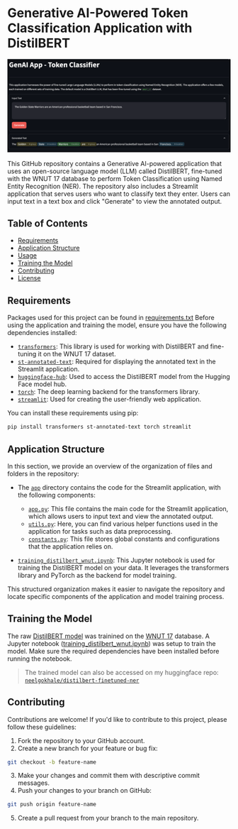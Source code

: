 # Generative AI-Powered Token Classification Application with DistilBERT

![App](/img/appview.png)

This GitHub repository contains a Generative AI-powered application that uses an open-source language model (LLM) called DistilBERT, fine-tuned with the WNUT 17 database to perform Token Classification using Named Entity Recognition (NER). The repository also includes a Streamlit application that serves users who want to classify text they enter. Users can input text in a text box and click "Generate" to view the annotated output.

## Table of Contents
- [Requirements](#requirements)
- [Application Structure](#application-structure)
- [Usage](#usage)
- [Training the Model](#training-the-model)
- [Contributing](#contributing)
- [License](#license)

## Requirements

Packages used for this project can be found in [requirements.txt](/requirements.txt) Before using the application and training the model, ensure you have the following dependencies installed:

- [`transformers`](https://github.com/huggingface/transformers): This library is used for working with DistilBERT and fine-tuning it on the WNUT 17 dataset.
- [`st-annotated-text`](https://github.com/streamlit/st-annotated-text): Required for displaying the annotated text in the Streamlit application.
- [`huggingface-hub`](https://huggingface.co/): Used to access the DistilBERT model from the Hugging Face model hub.
- [`torch`](https://pytorch.org/): The deep learning backend for the transformers library.
- [`streamlit`](https://streamlit.io/): Used for creating the user-friendly web application.

You can install these requirements using pip:

```bash
pip install transformers st-annotated-text torch streamlit
```

## Application Structure

In this section, we provide an overview of the organization of files and folders in the repository:

- The [`app`](/app/) directory contains the code for the Streamlit application, with the following components:
  - [`app.py`](/app/app.py): This file contains the main code for the Streamlit application, which allows users to input text and view the annotated output.
  - [`utils.py`](/app/utils.py): Here, you can find various helper functions used in the application for tasks such as data preprocessing.
  - [`constants.py`](/app/constants.py): This file stores global constants and configurations that the application relies on.

- [`training_distilbert_wnut.ipynb`](/training_distilbert_wnut.ipynb): This Jupyter notebook is used for training the DistilBERT model on your data. It leverages the transformers library and PyTorch as the backend for model training.

This structured organization makes it easier to navigate the repository and locate specific components of the application and model training process.

## Training the Model

The raw [DistilBERT model](https://huggingface.co/distilbert-base-uncased) was trainined on the [WNUT 17](https://huggingface.co/datasets/wnut_17) database. A Jupyter notebook ([training_distilbert_wnut.ipynb](/training_distilbert_wnut.ipynb)) was setup to train the model. Make sure the required dependencies have been installed before running the notebook.

> The trained model can also be accessed on my huggingface repo: [`neelgokhale/distilbert-finetuned-ner`](https://huggingface.co/neelgokhale/distilbert-finetuned-ner)

## Contributing

Contributions are welcome! If you'd like to contribute to this project, please follow these guidelines:

1. Fork the repository to your GitHub account.
2. Create a new branch for your feature or bug fix:
```bash
git checkout -b feature-name
```
3. Make your changes and commit them with descriptive commit messages.
4. Push your changes to your branch on GitHub:
```bash
git push origin feature-name
```
5. Create a pull request from your branch to the main repository.